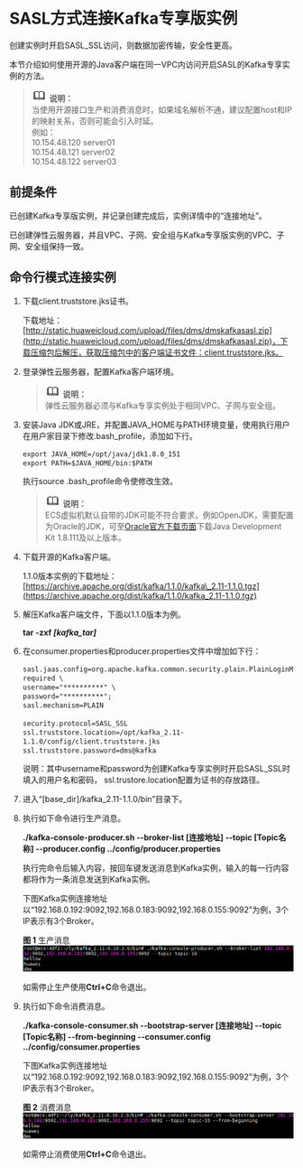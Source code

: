 # SASL方式连接Kafka专享版实例<a name="dms-ug-180801001"></a>

创建实例时开启SASL\_SSL访问，则数据加密传输，安全性更高。

本节介绍如何使用开源的Java客户端在同一VPC内访问开启SASL的Kafka专享实例的方法。

>![](public_sys-resources/icon-note.gif) **说明：**   
>当使用开源接口生产和消费消息时，如果域名解析不通，建议配置host和IP的映射关系，否则可能会引入时延。  
>例如：  
>10.154.48.120 server01  
>10.154.48.121 server02  
>10.154.48.122 server03  

## 前提条件<a name="section17830048113810"></a>

已创建Kafka专享版实例，并记录创建完成后，实例详情中的“连接地址”。

已创建弹性云服务器，并且VPC、子网、安全组与Kafka专享版实例的VPC、子网、安全组保持一致。

## 命令行模式连接实例<a name="section189213202426"></a>

1.  下载client.truststore.jks证书。

    下载地址：[http://static.huaweicloud.com/upload/files/dms/dmskafkasasl.zip](http://static.huaweicloud.com/upload/files/dms/dmskafkasasl.zip)，下载压缩包后解压，获取压缩包中的客户端证书文件：client.truststore.jks。

2.  登录弹性云服务器，配置Kafka客户端环境。

    >![](public_sys-resources/icon-note.gif) **说明：**   
    >弹性云服务器必须与Kafka专享实例处于相同VPC、子网与安全组。  

3.  安装Java JDK或JRE，并配置JAVA\_HOME与PATH环境变量，使用执行用户在用户家目录下修改.bash\_profile，添加如下行。

    ```
    export JAVA_HOME=/opt/java/jdk1.8.0_151 
    export PATH=$JAVA_HOME/bin:$PATH
    ```

    执行source .bash\_profile命令使修改生效。

    >![](public_sys-resources/icon-note.gif) **说明：**   
    >ECS虚拟机默认自带的JDK可能不符合要求，例如OpenJDK，需要配置为Oracle的JDK，可至[Oracle官方下载页面](http://www.oracle.com/technetwork/java/javase/downloads/index.html)下载Java Development Kit 1.8.111及以上版本。  

4.  下载开源的Kafka客户端。

    1.1.0版本实例的下载地址：[https://archive.apache.org/dist/kafka/1.1.0/kafka\_2.11-1.1.0.tgz](https://archive.apache.org/dist/kafka/1.1.0/kafka_2.11-1.1.0.tgz)

5.  解压Kafka客户端文件，下面以1.1.0版本为例。

    **tar -zxf  _\[kafka\_tar\]_**

6.  在consumer.properties和producer.properties文件中增加如下行：

    ```
    sasl.jaas.config=org.apache.kafka.common.security.plain.PlainLoginModule required \
    username="**********" \
    password="**********";        
    sasl.mechanism=PLAIN
    
    security.protocol=SASL_SSL
    ssl.truststore.location=/opt/kafka_2.11-1.1.0/config/client.truststore.jks
    ssl.truststore.password=dms@kafka
    ```

    说明：其中username和password为创建Kafka专享实例时开启SASL\_SSL时填入的用户名和密码， ssl.trustore.location配置为证书的存放路径。

7.  进入“\[base\_dir\]/kafka\_2.11-1.1.0/bin”目录下。
8.  执行如下命令进行生产消息。

    **./kafka-console-producer.sh --broker-list \[连接地址\] --topic \[Topic名称\] --producer.config ../config/producer.properties**

    执行完命令后输入内容，按回车键发送消息到Kafka实例，输入的每一行内容都将作为一条消息发送到Kafka实例。

    下图Kafka实例连接地址以“192.168.0.192:9092,192.168.0.183:9092,192.168.0.155:9092”为例，3个IP表示有3个Broker。

    **图 1**  生产消息<a name="fig174635218315"></a>  
    ![](figures/生产消息.png "生产消息")

    如需停止生产使用**Ctrl+C**命令退出。

9.  执行如下命令消费消息。

    **./kafka-console-consumer.sh --bootstrap-server \[连接地址\] --topic \[Topic名称\] --from-beginning  --**consumer**.config ../config/**consumer**.properties**

    下图Kafka实例连接地址以“192.168.0.192:9092,192.168.0.183:9092,192.168.0.155:9092”为例，3个IP表示有3个Broker。

    **图 2**  消费消息<a name="fig161838173112"></a>  
    ![](figures/消费消息.png "消费消息")

    如需停止消费使用**Ctrl+C**命令退出。


